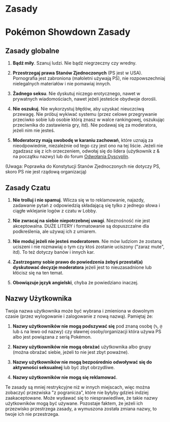 # Zasady

# Pokémon Showdown Zasady

## Zasady globalne

1. **Bądź miły**. Szanuj ludzi. Nie bądź niegrzeczny czy wredny.

2. **Przestrzegaj prawa Stanów Zjednoczonych** (PS jest w USA). Pornografia jest zabroniona (małoletni używają PS), nie rozpowszechniaj nielegalnych materiałów i nie pomawiaj innych.

3. **Żadnego seksu**. Nie dyskutuj niczego erotycznego, nawet w prywatnych wiadomościach, nawet jeżeli jesteście obydwoje dorośli.

4. **Nie oszukuj**. Nie wykorzystuj błędów, aby uzyskać nieuczciwą przewagę. Nie próbuj wykiwać systemu (przez celowe przegrywanie przeciwko sobie lub osobie którą znasz w walce rankingowej, oszukując przeciwnika do zastawienia gry, itd). Nie podawaj się za moderatora, jeżeli nim nie jesteś.

5. **Moderatorzy mają swobodę w karaniu zachowań**, które uznają za nieodpowiednie, niezależnie od tego czy jest ono na tej liście. Jeżeli nie zgadzasz się z ich orzeczeniem, odwołaj się do lidera (użytkownik z & na początku nazwy) lub do forum [Odwołania Dyscyplin](https://play.pokemonshowdown.com/view-help-request--appeal).

(Uwaga: Poprawka do Konstytucji Stanów Zjednoczonych nie dotyczy PS, skoro PS nie jest rządową organizacją)

## Zasady Czatu

1. **Nie trolluj i nie spamuj**. Wlicza się w to reklamowanie, najazdy, zadawanie pytań z odpowiedzią składającą się tylko z jednego słowa i ciągłe wklejanie logów z czatu w Lobby.

2. **Nie zwracaj na siebie niepotrzebnej uwagi**. Nieznośność nie jest akceptowalna. DUŻE LITERY i formatowanie są dopuszczalne dla podkreślenia, ale używaj ich z umiarem.

3. **Nie moduj jeżeli nie jesteś moderatorem**. Nie mów ludziom że zostaną uciszeni i nie rozmawiaj o tym czy ktoś zostanie uciszony ("zaraz mute", itd). To też dotyczy banów i innych kar.

4. **Zastrzegamy sobie prawo do powiedzenia żebyś przestał(a) dyskutować decyzje moderatora** jeżeli jest to nieuzasadnione lub kłócisz się na ten temat.

5. **Obowiązuje język angielski**, chyba że powiedziano inaczej.

## Nazwy Użytkownika

Twoja nazwa użytkownika może być wybrana i zmieniona w dowolnym czasie (przez wylogowanie i zalogowanie z nową nazwą). Pamiętaj że:

1. **Nazwy użytkowników nie mogą podszywać się** pod znaną osobę (`%`, `@` lub `&` na lewo od nazwy) czy sławnej osoby/organizacji która używa PS albo jest powiązana z serią Pokémon.

2. **Nazwy użytkowników nie mogą obrażać** użytkownika albo grupy (można obrażać siebie, jeżeli to nie jest zbyt poważne).

3. **Nazwy użytkowników nie mogą bezpośrednio odwoływać się do aktywności seksualnej** lub być zbyt obrzydliwe.

4. **Nazwy użytkowników nie mogą się reklamować**.

Te zasady są mniej restrykcyjne niż w innych miejscach, więc można zobaczyć przezwiska "z pogranicza", które nie byłyby gdzieś indziej zaakaceptowane. Może wydawać się to niesprawiedliwe, że takie nazwy użytkowników mogą być używane. Pozostaje faktem, że jeżeli ich przezwisko przestrzega zasady, a wymuszona została zmiana nazwy, to twoje ich nie przestrzega.

